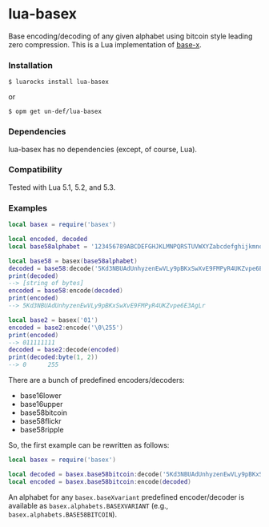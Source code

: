 lua-basex
=========

Base encoding/decoding of any given alphabet using bitcoin style leading zero compression. This is a Lua implementation of [base-x](https://github.com/cryptocoinjs/base-x).



### Installation

```
$ luarocks install lua-basex
```
or
```
$ opm get un-def/lua-basex
```



### Dependencies

lua-basex has no dependencies (except, of course, Lua).



### Compatibility

Tested with Lua 5.1, 5.2, and 5.3.



### Examples

```lua
local basex = require('basex')

local encoded, decoded
local base58alphabet = '123456789ABCDEFGHJKLMNPQRSTUVWXYZabcdefghijkmnopqrstuvwxyz'

local base58 = basex(base58alphabet)
decoded = base58:decode('5Kd3NBUAdUnhyzenEwVLy9pBKxSwXvE9FMPyR4UKZvpe6E3AgLr')
print(decoded)
--> [string of bytes]
encoded = base58:encode(decoded)
print(encoded)
--> 5Kd3NBUAdUnhyzenEwVLy9pBKxSwXvE9FMPyR4UKZvpe6E3AgLr

local base2 = basex('01')
encoded = base2:encode('\0\255')
print(encoded)
--> 011111111
decoded = base2:decode(encoded)
print(decoded:byte(1, 2))
--> 0      255
```

There are a bunch of predefined encoders/decoders:

* base16lower
* base16upper
* base58bitcoin
* base58flickr
* base58ripple

So, the first example can be rewritten as follows:

```lua
local basex = require('basex')

local decoded = basex.base58bitcoin:decode('5Kd3NBUAdUnhyzenEwVLy9pBKxSwXvE9FMPyR4UKZvpe6E3AgLr')
local encoded = basex.base58bitcoin:encode(decoded)
```

An alphabet for any `basex.baseXvariant` predefined encoder/decoder is available as `basex.alphabets.BASEXVARIANT` (e.g., `basex.alphabets.BASE58BITCOIN`).
